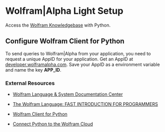 # Wolfram|Alpha Light Setup
Access the [Wolfram Knowledgebase](https://www.wolfram.com/knowledgebase/) with Python. 

## Configure Wolfram Client for Python

To send queries to Wolfram|Alpha from your application, you need to request a unique AppID for your application. Get an AppID at [developer.wolframalpha.com](https://developer.wolframalpha.com/portal/myapps/). Save your AppID as a environment variable and name the key **APP_ID**. 


### External Resources

- [Wolfram Language & System
Documentation Center](https://reference.wolfram.com/language/?source=footer)

- [The Wolfram Language:
FAST INTRODUCTION
FOR PROGRAMMERS](https://www.wolfram.com/language/fast-introduction-for-programmers/en/)

- [Wolfram Client for Python](https://reference.wolfram.com/language/WolframClientForPython/)

- [Connect Python to the Wolfram Cloud](https://reference.wolfram.com/language/workflow/ConnectPythonToTheWolframCloud.html)